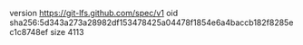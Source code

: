 version https://git-lfs.github.com/spec/v1
oid sha256:5d343a273a28982df153478425a04478f1854e6a4baccb182f8285ec1c8748ef
size 4113
